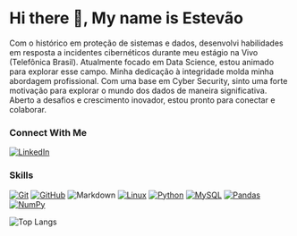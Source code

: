 # Hi there 👋, My name is Estevão

Com o histórico em proteção de sistemas e dados, desenvolvi habilidades em resposta a incidentes cibernéticos durante meu estágio na Vivo (Telefônica Brasil). Atualmente focado em Data Science, estou animado para explorar esse campo. Minha dedicação à integridade molda minha abordagem profissional. Com uma base em Cyber Security, sinto uma forte motivação para explorar o mundo dos dados de maneira significativa. Aberto a desafios e crescimento inovador, estou pronto para conectar e colaborar.

### Connect With Me
[![LinkedIn](https://img.shields.io/badge/-LinkedIn-000?style=for-the-badge&logo=linkedin&logoColor=30A3DC)](https://www.linkedin.com/in/tevolve/)

### Skills
[![Git](https://img.shields.io/badge/Git-000?style=for-the-badge&logo=git&logoColor=E94D5F)](https://git-scm.com/doc) 
[![GitHub](https://img.shields.io/badge/GitHub-000?style=for-the-badge&logo=github&logoColor=30A3DC)](https://docs.github.com/)
![Markdown](https://img.shields.io/badge/Markdown-000?style=for-the-badge&logo=markdown)
[![Linux](https://img.shields.io/badge/Linux-000?style=for-the-badge&logo=linux&logoColor=FFFF00)](https://linux.org/)
[![Python](https://img.shields.io/badge/python-000?style=for-the-badge&logo=python&logoColor=0000FF)](https://python.org/)
[![MySQL](https://img.shields.io/badge/mysql-000?style=for-the-badge&logo=mysql&logoColor=white)](https://www.mysql.com/)
[![Pandas](https://img.shields.io/badge/pandas-000?style=for-the-badge&logo=pandas&logoColor=white)](https://pandas.pydata.org/)
[![NumPy](https://img.shields.io/badge/numpy-000?style=for-the-badge&logo=numpy&logoColor=00BFFF)](https://numpy.org/)

![Top Langs](https://github-readme-stats-git-masterrstaa-rickstaa.vercel.app/api/top-langs/?username=TEVOLVE&bg_color=000&border_color=30A3DC&title_color=E94D5F&text_color=FFF)

